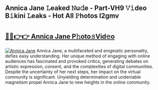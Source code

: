 ## Annica Jane 𝙻eaked 𝙽u𝚍e - Part-VH9 𝚅𝚒deo B𝚒kini 𝙻eaks - Hot All 𝙿hotos I2gmv

# <h2><a href="http://ld4dr8.urlbe.top/?page=Annica+Jane">🔗🔗👉👉 Annica Jane P𝚑oto𝚜Vid𝚎o</a></h2>

[![Annica Jane](https://i.imgur.com/eBuTRDB.gif)](http://ld4dr8.urlbe.top/?page=Annica+Jane)
Annica Jane, a multifaceted and enigmatic personality, defies easy understanding. Her unique method of engaging with online audiences has fascinated and provoked critics, generating debates on artistic expression, consent, and the complexities of digital communities. Despite the uncertainty of her next steps, her impact on the virtual community is significant. Unyielding determination and undeniable magnetism propel Annica Jane to new heights in the online community.
